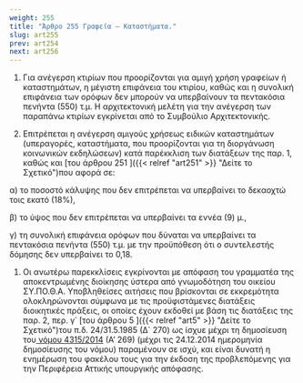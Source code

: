 ```yaml
---
weight: 255
title: "Άρθρο 255 Γραφεία – Καταστήματα."
slug: art255
prev: art254
next: art256
---
```


1.  Για ανέγερση κτιρίων που προορίζονται για αμιγή χρήση γραφείων ή καταστημάτων, η μέγιστη επιφάνεια του κτιρίου, καθώς και η συνολική επιφάνεια των ορόφων δεν μπορούν να υπερβαίνουν τα πεντακόσια πενήντα (550) τ.μ. Η αρχιτεκτονική μελέτη για την ανέγερση των παραπάνω κτιρίων εγκρίνεται από το Συμβούλιο Αρχιτεκτονικής.

2.  Επιτρέπεται η ανέγερση αμιγούς χρήσεως ειδικών καταστημάτων (υπεραγορές, καταστήματα, που προορίζονται για τη διοργάνωση κοινωνικών εκδηλώσεων) κατά παρέκκλιση των διατάξεων της παρ. 1, καθώς και [του άρθρου 251 ]({{< relref "art251" >}} "Δείτε το Σχετικό")που αφορά σε:

α) το ποσοστό κάλυψης που δεν επιτρέπεται να υπερβαίνει το δεκαοχτώ τοις εκατό (18%),

β) το ύψος που δεν επιτρέπεται να υπερβαίνει τα εννέα (9) μ.,

γ) τη συνολική επιφάνεια ορόφων που δύναται να υπερβαίνει τα πεντακόσια πενήντα (550) τ.μ. με την προϋπόθεση ότι ο συντελεστής δόμησης δεν υπερβαίνει το 0,18.

1.  Οι ανωτέρω παρεκκλίσεις εγκρίνονται με απόφαση του γραμματέα της αποκεντρωμένης διοίκησης ύστερα από γνωμοδότηση του οικείου ΣΥ.ΠΟ.Θ.Α. Υποβληθείσες αιτήσεις που βρίσκονται σε εκκρεμότητα ολοκληρώνονται σύμφωνα με τις προϋφιστάμενες διατάξεις διοικητικές πράξεις, οι οποίες έχουν εκδοθεί με βάση τις διατάξεις της παρ. 2, περ. γ΄ [του άρθρου 5 ]({{< relref "art5" >}} "Δείτε το Σχετικό")του π.δ. 24/31.5.1985 (Δ\` 270) ως ίσχυε μέχρι τη δημοσίευση του<a href="https://ia37rg02wpsa01.blob.core.windows.net/fek/01/2014/20140100269.pdf" title="Δείτε το Σχετικό"> νόμου 4315/2014</a> (Α’ 269) (μέχρι τις 24.12.2014 ημερομηνία δημοσίευσης του νόμου) παραμένουν σε ισχύ, και είναι δυνατή η ενημέρωση του φακέλου τους για την έκδοση της προβλεπόμενης για την Περιφέρεια Αττικής υπουργικής απόφασης.


